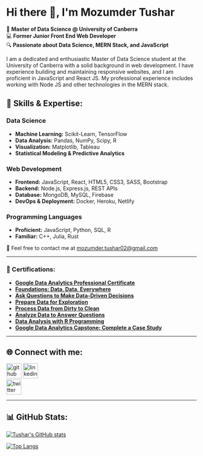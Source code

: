 # Hi there 👋, I'm Mozumder Tushar

🚀 **Master of Data Science @ University of Canberra**  
💻 **Former Junior Front End Web Developer**  
🔍 **Passionate about Data Science, MERN Stack, and JavaScript**  

I am a dedicated and enthusiastic Master of Data Science student at the University of Canberra with a solid background in web development. I have experience building and maintaining responsive websites, and I am proficient in JavaScript and React JS. My professional experience includes working with Node JS and other technologies in the MERN stack.

## 🔧 Skills & Expertise:
### Data Science
- **Machine Learning:** Scikit-Learn, TensorFlow
- **Data Analysis:** Pandas, NumPy, Scipy, R
- **Visualization:** Matplotlib, Tableau
- **Statistical Modeling & Predictive Analytics**

### Web Development
- **Frontend:** JavaScript, React, HTML5, CSS3, SASS, Bootstrap
- **Backend:** Node.js, Express.js, REST APIs
- **Database:** MongoDB, MySQL, Firebase
- **DevOps & Deployment:** Docker, Heroku, Netlify

### Programming Languages
- **Proficient:** JavaScript, Python, SQL, R
- **Familiar:** C++, Julia, Rust

📧 Feel free to contact me at [mozumder.tushar02@gmail.com](mailto:mozumder.tushar02@gmail.com)  

---

### 📜 Certifications:
- **[Google Data Analytics Professional Certificate](https://coursera.org/verify/professional-cert/SINN6RR0L5BD)**  
- **[Foundations: Data, Data, Everywhere](https://coursera.org/verify/T7XXG2B4JIY1)**  
- **[Ask Questions to Make Data-Driven Decisions](https://coursera.org/verify/TYLOTQQ5JDTN)**  
- **[Prepare Data for Exploration](https://coursera.org/verify/IOSTH0SB0481)**  
- **[Process Data from Dirty to Clean](https://coursera.org/verify/7A32YTE2XDP5)**  
- **[Analyze Data to Answer Questions](https://coursera.org/verify/GX9OYZJ3I1S3)**  
- **[Data Analysis with R Programming](https://coursera.org/verify/FPHZT32ZDICR)**  
- **[Google Data Analytics Capstone: Complete a Case Study](https://coursera.org/verify/AD06WTA33HI3)**  


---

## 🌐 Connect with me:
[<img src='https://cdn.jsdelivr.net/npm/simple-icons@3.0.1/icons/github.svg' alt='github' height='40'>](https://github.com/mozumderTushar) 
[<img src='https://cdn.jsdelivr.net/npm/simple-icons@3.0.1/icons/linkedin.svg' alt='linkedin' height='40'>](https://www.linkedin.com/in/mayen-uddin-mozumder-a6659b1b1)  
[<img src='https://cdn.jsdelivr.net/npm/simple-icons@3.0.1/icons/twitter.svg' alt='twitter' height='40'>](https://twitter.com/MozumderTushar1)

---

## 📊 GitHub Stats:
[![Tushar's GitHub stats](https://github-readme-stats.vercel.app/api?username=mozumderTushar&show_icons=true&theme=radical)](https://github.com/mozumderTushar/github-readme-stats)

[![Top Langs](https://github-readme-stats.vercel.app/api/top-langs/?username=mozumderTushar&langs_count=8&layout=compact&theme=radical)](https://github.com/mozumderTushar/github-readme-stats)

<!--
**mozumderTushar/mozumderTushar** is a ✨ _special_ ✨ repository because its `README.md` (this file) appears on your GitHub profile.
-->
